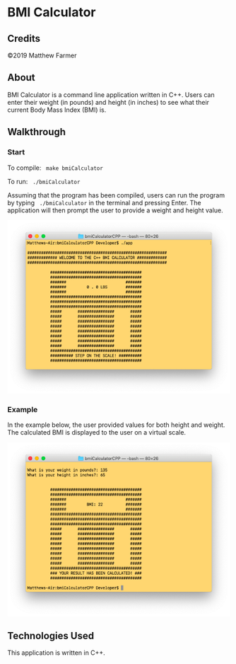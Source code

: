 # **BMI Calculator**

## Credits

©2019 Matthew Farmer

## About

BMI Calculator is a command line application written in C++. Users can enter their weight (in pounds) and height (in inches) to see what their current Body Mass Index (BMI) is.

## Walkthrough

### Start

To compile: ` make bmiCalculator`

To run: ` ./bmiCalculator`

Assuming that the program has been compiled, users can run the program by typing  ` ./bmiCalculator` in the terminal and pressing Enter. The application will then prompt the user to provide a weight and height value.

![img](demoMedia/intro.png)

### Example

In the example below, the user provided values for both height and weight. The calculated BMI is displayed to the user on a virtual scale.

![img](demoMedia/result.png)

## Technologies Used

This application is written in C++.

